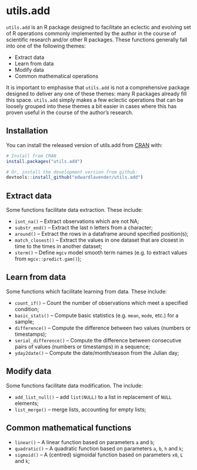 
# utils.add

<!-- badges: start -->

<!-- badges: end -->

`utils.add` is an R package designed to facilitate an eclectic and
evolving set of R operations commonly implemented by the author in the
course of scientific research and/or other R packages. These functions
generally fall into one of the following themes:

  - Extract data
  - Learn from data
  - Modify data
  - Common mathematical operations

It is important to emphasise that `utils.add` is not a comprehensive
package designed to deliver any one of these themes: many R packages
already fill this space. `utils.add` simply makes a few eclectic
operations that can be loosely grouped into these themes a bit easier in
cases where this has proven useful in the course of the author’s
research.

## Installation

You can install the released version of utils.add from
[CRAN](https://CRAN.R-project.org) with:

``` r
# Install from CRAN
install.packages("utils.add")
```

``` r
# Or, install the development version from github:
devtools::install_github("edwardlavender/utils.add")
```

## Extract data

Some functions facilitate data extraction. These include:

  - `isnt_na()` – Extract observations which are not NA;
  - `substr_end()` – Extract the last n letters from a character;
  - `around()` – Extract the rows in a dataframe around specified
    position(s);
  - `match_closest()` – Extract the values in one dataset that are
    closest in time to the times in another dataset;
  - `sterm()` – Define `mgcv` model smooth term names (e.g. to extract
    values from `mgcv::predict.gam()`);

## Learn from data

Some functions which facilitate learning from data. These include:

  - `count_if()` – Count the number of observations which meet a
    specified condition;
  - `basic_stats()` – Compute basic statistics (e.g. `mean`, `mode`,
    etc.) for a sample;
  - `difference()` – Compute the difference between two values (numbers
    or timestamps);
  - `serial_difference()` – Compute the difference between consecutive
    pairs of values (numbers or timestamps) in a sequence;
  - `yday2date()` – Compute the date/month/season from the Julian day;

## Modify data

Some functions facilitate data modification. The include:

  - `add_list_null()` – add `list(NULL)` to a list in replacement of
    `NULL` elements;
  - `list_merge()` – merge lists, accounting for empty lists;

## Common mathematical functions

  - `linear()` – A linear function based on parameters `a` and `b`;
  - `quadratic()` – A quadratic function based on parameters `a`, `b`,
    `h` and `k`;
  - `sigmoid()` – A (centred) sigmoidal function based on parameters
    `x0`, `L` and `k`;
